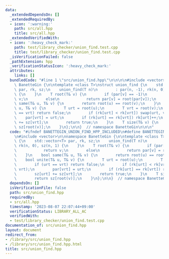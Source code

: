 ```yaml
---
data:
  _extendedDependsOn: []
  _extendedRequiredBy:
  - icon: ':warning:'
    path: src/all.hpp
    title: src/all.hpp
  _extendedVerifiedWith:
  - icon: ':heavy_check_mark:'
    path: test/library_checker/union_find.test.cpp
    title: test/library_checker/union_find.test.cpp
  _isVerificationFailed: false
  _pathExtension: hpp
  _verificationStatusIcon: ':heavy_check_mark:'
  attributes:
    links: []
  bundledCode: "#line 1 \"src/union_find.hpp\"\n\n\n\n#include <vector>\n\nnamespace\
    \ BanetteGin {\n\ntemplate <class T>\nstruct union_find {\n    std::vector<T>\
    \ par, rk, sz;\n    union_find(T n)\n        : par(n, -1), rk(n, 0), sz(n, 1)\
    \ {\n    }\n    T root(T& v) {\n        if (par[v] == -1)\n            return\
    \ v;\n        else\n            return par[v] = root(par[v]);\n    }\n    bool\
    \ same(T& u, T& v) {\n        return root(u) == root(v);\n    }\n    bool unite(T&\
    \ u, T& v) {\n        T urt = root(u);\n        T vrt = root(v);\n        if (urt\
    \ == vrt) return false;\n        if (rk[urt] < rk[vrt]) swap(urt, vrt);\n    \
    \    par[vrt] = urt;\n        if (rk[urt] == rk[vrt]) rk[urt]++;\n        sz[urt]\
    \ += sz[vrt];\n        return true;\n    }\n    T size(T& v) {\n        return\
    \ sz[root(v)];\n    }\n};\n\n}  // namespace BanetteGin\n\n\n"
  code: "#ifndef BANETTEGIN_UNION_FIND_HPP_INCLUDED\n#define BANETTEGIN_UNION_FIND_HPP_INCLUDED\n\
    \n#include <vector>\n\nnamespace BanetteGin {\n\ntemplate <class T>\nstruct union_find\
    \ {\n    std::vector<T> par, rk, sz;\n    union_find(T n)\n        : par(n, -1),\
    \ rk(n, 0), sz(n, 1) {\n    }\n    T root(T& v) {\n        if (par[v] == -1)\n\
    \            return v;\n        else\n            return par[v] = root(par[v]);\n\
    \    }\n    bool same(T& u, T& v) {\n        return root(u) == root(v);\n    }\n\
    \    bool unite(T& u, T& v) {\n        T urt = root(u);\n        T vrt = root(v);\n\
    \        if (urt == vrt) return false;\n        if (rk[urt] < rk[vrt]) swap(urt,\
    \ vrt);\n        par[vrt] = urt;\n        if (rk[urt] == rk[vrt]) rk[urt]++;\n\
    \        sz[urt] += sz[vrt];\n        return true;\n    }\n    T size(T& v) {\n\
    \        return sz[root(v)];\n    }\n};\n\n}  // namespace BanetteGin\n\n#endif"
  dependsOn: []
  isVerificationFile: false
  path: src/union_find.hpp
  requiredBy:
  - src/all.hpp
  timestamp: '2023-08-07 22:07:44+09:00'
  verificationStatus: LIBRARY_ALL_AC
  verifiedWith:
  - test/library_checker/union_find.test.cpp
documentation_of: src/union_find.hpp
layout: document
redirect_from:
- /library/src/union_find.hpp
- /library/src/union_find.hpp.html
title: src/union_find.hpp
---
```

